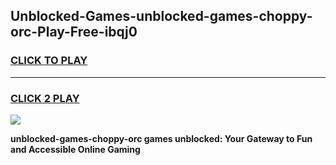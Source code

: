 
## Unblocked-Games-unblocked-games-choppy-orc-Play-Free-ibqj0
<h3>
<a href="https://premium76.site?title=unblocked-games-choppy-orc&ref=21A">CLICK TO PLAY</a></h3>
<hr>

<h3>
<a href="https://premium76.site?title=unblocked-games-choppy-orc&ref=21A">CLICK 2 PLAY</a>
  
</h3>

<a href="https://premium76.site?title=unblocked-games-choppy-orc&ref=21A"><img src="https://clearcache.store/games.png"></a>


**unblocked-games-choppy-orc games unblocked: Your Gateway to Fun and Accessible Online Gaming**
